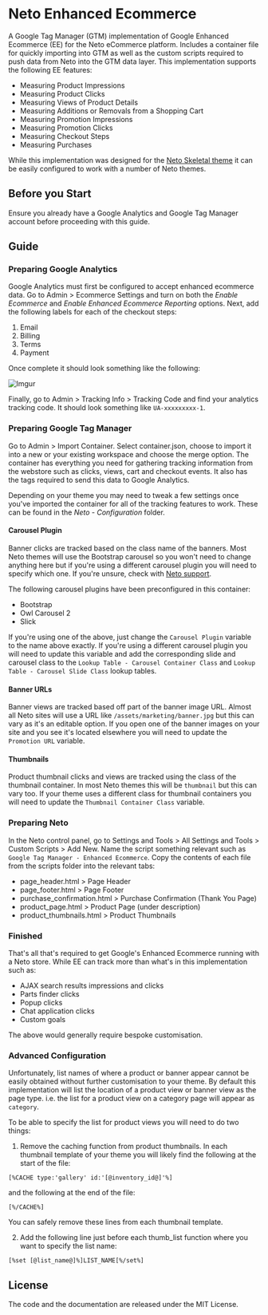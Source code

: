 # Neto Enhanced Ecommerce
A Google Tag Manager (GTM) implementation of Google Enhanced Ecommerce (EE) for the Neto eCommerce platform. Includes a container file for quickly importing into GTM as well as the custom scripts required to push data from Neto into the GTM data layer. This implementation supports the following EE features:

- Measuring Product Impressions
- Measuring Product Clicks
- Measuring Views of Product Details
- Measuring Additions or Removals from a Shopping Cart
- Measuring Promotion Impressions
- Measuring Promotion Clicks
- Measuring Checkout Steps
- Measuring Purchases

While this implementation was designed for the [Neto Skeletal theme](https://github.com/NetoECommerce/Skeletal) it can be easily configured to work with a number of Neto themes.

## Before you Start
Ensure you already have a Google Analytics and Google Tag Manager account before proceeding with this guide.

## Guide

### Preparing Google Analytics
Google Analytics must first be configured to accept enhanced ecommerce data. Go to Admin > Ecommerce Settings and turn on both the _Enable Ecommerce_ and _Enable Enhanced Ecommerce Reporting_ options. Next, add the following labels for each of the checkout steps:

1. Email
2. Billing
3. Terms
4. Payment

Once complete it should look something like the following:

![Imgur](https://i.imgur.com/P3yfS7A.png)

Finally, go to Admin > Tracking Info > Tracking Code and find your analytics tracking code. It should look something like `UA-xxxxxxxxx-1`.

### Preparing Google Tag Manager
Go to Admin > Import Container. Select container.json, choose to import it into a new or your existing workspace and choose the merge option. The container has everything you need for gathering tracking information from the webstore such as clicks, views, cart and checkout events. It also has the tags required to send this data to Google Analytics.

Depending on your theme you may need to tweak a few settings once you've imported the container for all of the tracking features to work. These can be found in the _Neto - Configuration_ folder.

#### Carousel Plugin
Banner clicks are tracked based on the class name of the banners. Most Neto themes will use the Bootstrap carousel so you won't need to change anything here but if you're using a different carousel plugin you will need to specify which one. If you're unsure, check with [Neto support](https://www.netohq.com.au).

The following carousel plugins have been preconfigured in this container:
- Bootstrap
- Owl Carousel 2
- Slick

If you're using one of the above, just change the `Carousel Plugin` variable to the name above exactly. If you're using a different carousel plugin you will need to update this variable and add the corresponding slide and carousel class to the `Lookup Table - Carousel Container Class` and `Lookup Table - Carousel Slide Class` lookup tables.

#### Banner URLs
Banner views are tracked based off part of the banner image URL. Almost all Neto sites will use a URL like `/assets/marketing/banner.jpg` but this can vary as it's an editable option. If you open one of the banner images on your site and you see it's located elsewhere you will need to update the `Promotion URL` variable.

#### Thumbnails
Product thumbnail clicks and views are tracked using the class of the thumbnail container. In most Neto themes this will be `thumbnail` but this can vary too. If your theme uses a different class for thumbnail containers you will need to update the `Thumbnail Container Class` variable.

### Preparing Neto
In the Neto control panel, go to Settings and Tools > All Settings and Tools > Custom Scripts > Add New. Name the script something relevant such as `Google Tag Manager - Enhanced Ecommerce`. Copy the contents of each file from the scripts folder into the relevant tabs:

- page_header.html > Page Header
- page_footer.html > Page Footer
- purchase_confirmation.html > Purchase Confirmation (Thank You Page)
- product_page.html > Product Page (under description)
- product_thumbnails.html > Product Thumbnails

### Finished

That's all that's required to get Google's Enhanced Ecommerce running with a Neto store. While EE can track more than what's in this implementation such as:

- AJAX search results impressions and clicks
- Parts finder clicks
- Popup clicks
- Chat application clicks
- Custom goals

The above would generally require bespoke customisation.

### Advanced Configuration
Unfortunately, list names of where a product or banner appear cannot be easily obtained without further customisation to your theme. By default this implementation will list the location of a product view or banner view as the page type. i.e. the list for a product view on a category page will appear as `category`.

To be able to specify the list for product views you will need to do two things:

1. Remove the caching function from product thumbnails. In each thumbnail template of your theme you will likely find the following at the start of the file:

`[%CACHE type:'gallery' id:'[@inventory_id@]'%]`

and the following at the end of the file:

`[%/CACHE%]`

You can safely remove these lines from each thumbnail template.

2. Add the following line just before each thumb_list function where you want to specify the list name:

`[%set [@list_name@]%]LIST_NAME[%/set%]`

## License
The code and the documentation are released under the MIT License.
